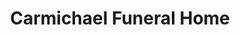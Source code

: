 ---
title: "Carmichael Funeral Home"
url: /smyrna/carmichael-funeral-home/
shop: funeral directors
---